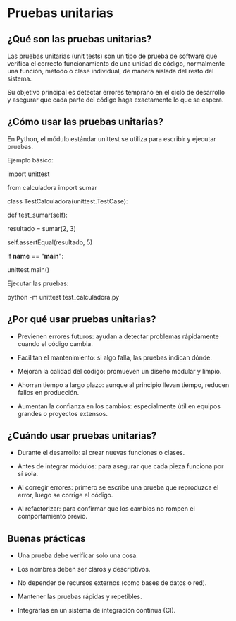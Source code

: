 # Pruebas unitarias

## ¿Qué son las pruebas unitarias?

Las pruebas unitarias (unit tests) son un tipo de prueba de software que verifica el correcto funcionamiento de una unidad de código, normalmente una función, método o clase individual, de manera aislada del resto del sistema.

Su objetivo principal es detectar errores temprano en el ciclo de desarrollo y asegurar que cada parte del código haga exactamente lo que se espera.

## ¿Cómo usar las pruebas unitarias?

En Python, el módulo estándar unittest se utiliza para escribir y ejecutar pruebas.

Ejemplo básico:

import unittest

from calculadora import sumar

class TestCalculadora(unittest.TestCase):

 def test_sumar(self):
 
   resultado = sumar(2, 3)
        
   self.assertEqual(resultado, 5)

if __name__ == "__main__":

  unittest.main()

Ejecutar las pruebas:

python -m unittest test_calculadora.py

## ¿Por qué usar pruebas unitarias?

- Previenen errores futuros: ayudan a detectar problemas rápidamente cuando el código cambia.

- Facilitan el mantenimiento: si algo falla, las pruebas indican dónde.

- Mejoran la calidad del código: promueven un diseño modular y limpio.

- Ahorran tiempo a largo plazo: aunque al principio llevan tiempo, reducen fallos en producción.

- Aumentan la confianza en los cambios: especialmente útil en equipos grandes o proyectos extensos.

## ¿Cuándo usar pruebas unitarias?

- Durante el desarrollo: al crear nuevas funciones o clases.

- Antes de integrar módulos: para asegurar que cada pieza funciona por sí sola.

- Al corregir errores: primero se escribe una prueba que reproduzca el error, luego se corrige el código.

- Al refactorizar: para confirmar que los cambios no rompen el comportamiento previo.

## Buenas prácticas

- Una prueba debe verificar solo una cosa.

- Los nombres deben ser claros y descriptivos.

- No depender de recursos externos (como bases de datos o red).

- Mantener las pruebas rápidas y repetibles.

- Integrarlas en un sistema de integración continua (CI).



